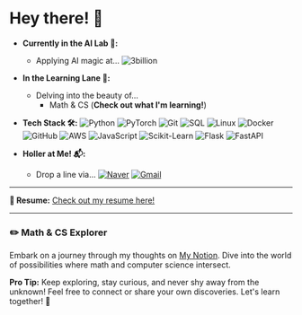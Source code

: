 # Hey there! 👋

- **Currently in the AI Lab 🤖:**
  - Applying AI magic at...
    ![3billion](https://img.shields.io/badge/3billion-blue?style=flat-square&logo=3billion&logoColor=white)

- **In the Learning Lane 🚀:**
  - Delving into the beauty of...
    - Math & CS (**Check out what I'm learning!**)

- **Tech Stack 🛠️:**
  ![Python](https://img.shields.io/badge/Python-blue?style=flat-square&logo=Python&logoColor=white)
  ![PyTorch](https://img.shields.io/badge/PyTorch-red?style=flat-square&logo=PyTorch&logoColor=white)
  ![Git](https://img.shields.io/badge/Git-black?style=flat-square&logo=Git&logoColor=white)
  ![SQL](https://img.shields.io/badge/SQL-blue?style=flat-square&logo=MySQL&logoColor=white)
  ![Linux](https://img.shields.io/badge/Linux-gray?style=flat-square&logo=Linux&logoColor=white)
  ![Docker](https://img.shields.io/badge/Docker-blue?style=flat-square&logo=Docker&logoColor=white)
  ![GitHub](https://img.shields.io/badge/GitHub-black?style=flat-square&logo=GitHub&logoColor=white)
  ![AWS](https://img.shields.io/badge/AWS-orange?style=flat-square&logo=Amazon-AWS&logoColor=white)
  ![JavaScript](https://img.shields.io/badge/JavaScript-yellow?style=flat-square&logo=JavaScript&logoColor=white)
  ![Scikit-Learn](https://img.shields.io/badge/Scikit--Learn-blue?style=flat-square&logo=scikit-learn&logoColor=white)
  ![Flask](https://img.shields.io/badge/Flask-green?style=flat-square&logo=Flask&logoColor=white)
  ![FastAPI](https://img.shields.io/badge/FastAPI-blue?style=flat-square&logo=FastAPI&logoColor=white)


- **Holler at Me! 📬:**
  - Drop a line via...
    [![Naver](https://img.shields.io/badge/naver-green?style=flat-square&logo=Naver&logoColor=white)](mailto:wnduq08217@naver.com) 
    [![Gmail](https://img.shields.io/badge/Gmail-red?style=flat-square&logo=Gmail&logoColor=white)](mailto:xorms08217@gmail.com)

---
**📄 Resume:** [Check out my resume here!](https://github.com/100jy/resume)

---
### ✏️ Math & CS Explorer

Embark on a journey through my thoughts on [My Notion](https://jy100space.notion.site). Dive into the world of possibilities where math and computer science intersect.


**Pro Tip:** Keep exploring, stay curious, and never shy away from the unknown! Feel free to connect or share your own discoveries. Let's learn together! 🌟
